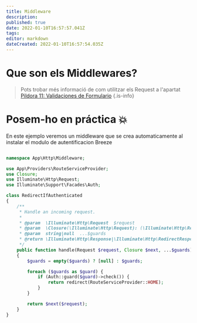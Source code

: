 ```yaml
---
title: Middleware
description: 
published: true
date: 2022-01-10T16:57:57.041Z
tags: 
editor: markdown
dateCreated: 2022-01-10T16:57:54.035Z
---
```


# Que son els Middlewares?

> Pots trobar més informació de com utilitzar els Request a l'apartat 
[Pildora 11: Validaciones de Formulario](/ca/informatica/daw/m7/uf2/laravel#pildora-11-validaciones-de-formulario)
{.is-info}

# Posem-ho en práctica :collision:

En este ejemplo veremos un middleware que se crea automaticamente al instalar el modulo de autentificacion Breeze

```php

namespace App\Http\Middleware;

use App\Providers\RouteServiceProvider;
use Closure;
use Illuminate\Http\Request;
use Illuminate\Support\Facades\Auth;

class RedirectIfAuthenticated
{
    /**
     * Handle an incoming request.
     *
     * @param  \Illuminate\Http\Request  $request
     * @param  \Closure(\Illuminate\Http\Request): (\Illuminate\Http\Response|\Illuminate\Http\RedirectResponse)  $next
     * @param  string|null  ...$guards
     * @return \Illuminate\Http\Response|\Illuminate\Http\RedirectResponse
     */
    public function handle(Request $request, Closure $next, ...$guards)
    {
        $guards = empty($guards) ? [null] : $guards;

        foreach ($guards as $guard) {
            if (Auth::guard($guard)->check()) {
                return redirect(RouteServiceProvider::HOME);
            }
        }

        return $next($request);
    }
}
```